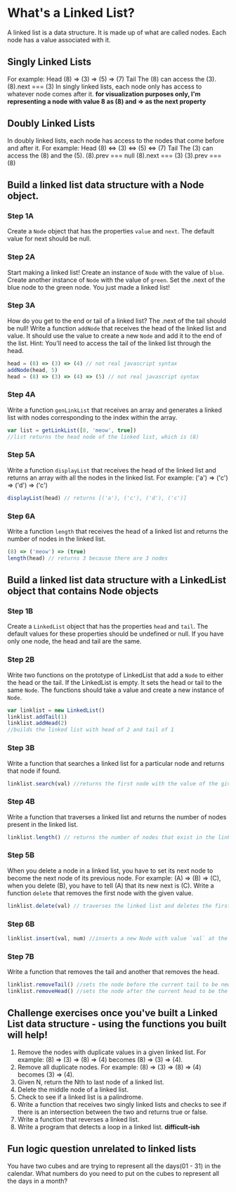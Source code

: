 # What's a Linked List?
A linked list is a data structure. It is made up of what are called nodes. Each node has a value associated with it.

## Singly Linked Lists
For example: Head (8) => (3) => (5) => (7) Tail
The (8) can access the (3).
(8).next === (3)
In singly linked lists, each node only has access to whatever node comes after it. **for visualization purposes only, I'm representing a node with value 8 as (8) and => as the next property**

## Doubly Linked Lists
In doubly linked lists, each node has access to the nodes that come before and after it. For example: Head (8) <=> (3) <=> (5) <=> (7) Tail
The (3) can access the (8) and the (5).
(8).prev === null
(8).next === (3)
(3).prev === (8)

## Build a linked list data structure with a Node object.
### Step 1A
Create a `Node` object that has the properties `value` and `next`. The default value for next should be null.

### Step 2A
Start making a linked list! Create an instance of  `Node` with the value of `blue`. Create another instance of `Node` with the value of `green`. Set the .next of the blue node to the green node. You just made a linked list!

### Step 3A
How do you get to the end or tail of a linked list? The .next of the tail should be null! Write a function `addNode` that receives the head of the linked list and value. It should use the value to create a new `Node` and add it to the end of the list. Hint: You'll need to access the tail of the linked list through the head.
```javascript
head = (8) => (3) => (4) // not real javascript syntax
addNode(head, 5)
head = (8) => (3) => (4) => (5) // not real javascript syntax
```

### Step 4A
Write a function `genLinkList` that receives an array and generates a linked list with nodes corresponding to the index within the array.
```javascript
var list = getLinkList([8, 'meow', true])
//list returns the head node of the linked list, which is (8)
```

### Step 5A
Write a function `displayList` that receives the head of the linked list and returns an array with all the nodes in the linked list.
For example: ('a') => ('c') => ('d') => ('c')
```javascript
displayList(head) // returns [('a'), ('c'), ('d'), ('c')]
```

### Step 6A
Write a function `length` that receives the head of a linked list and returns the number of nodes in the linked list.
```javascript
(8) => ('meow') => (true)  
length(head) // returns 3 because there are 3 nodes
```

## Build a linked list data structure with a LinkedList object that contains Node objects
### Step 1B
Create a `LinkedList` object that has the properties `head` and `tail`. The default values for these properties should be undefined or null. If you have only one node, the head and tail are the same.

### Step 2B
Write two functions on the prototype of LinkedList that add a `Node` to either the head or the tail. If the LinkedList is empty. It sets the head or tail to the same `Node`. The functions should take a value and create a new instance of `Node`.  
```javascript
var linklist = new LinkedList()
linklist.addTail(1)
linklist.addHead(2)
//builds the linked list with head of 2 and tail of 1
```

### Step 3B
Write a function that searches a linked list for a particular node and returns that node if found.
```javascript
linklist.search(val) //returns the first node with the value of the given argument `val` if it exists
```

### Step 4B
Write a function that traverses a linked list and returns the number of nodes present in the linked list.
```javascript
linklist.length() // returns the number of nodes that exist in the linked list
```

### Step 5B
When you delete a node in a linked list, you have to set its next node to become the next node of its previous node. For example: (A) => (B) => (C), when you delete (B), you have to tell (A) that its new next is (C). Write a function `delete` that removes the first node with the given value.
```javascript
linklist.delete(val) // traverses the linked list and deletes the first node with the value of `val`
```

### Step 6B
```javascript
linklist.insert(val, num) //inserts a new Node with value `val` at the position `num` of the linked list
```

### Step 7B
Write a function that removes the tail and another that removes the head.
```javascript
linklist.removeTail() //sets the node before the current tail to be new tail
linklist.removeHead() //sets the node after the current head to be the new head
```

## Challenge exercises once you've built a Linked List data structure - using the functions you built will help!
1) Remove the nodes with duplicate values in a given linked list. For example: (8) => (3) => (8) => (4)  becomes (8) => (3) => (4).
2) Remove all duplicate nodes. For example: (8) => (3) => (8) => (4)  becomes (3) => (4).
3) Given N, return the Nth to last node of a linked list.
4) Delete the middle node of a linked list.
5) Check to see if a linked list is a palindrome.
6) Write a function that receives two singly linked lists and checks to see if there is an intersection between the two and returns true or false.
7) Write a function that reverses a linked list.
8) Write a program that detects a loop in a linked list. **difficult-ish**

## Fun logic question unrelated to linked lists
You have two cubes and are trying to represent all the days(01 - 31) in the calendar. What numbers do you need to put on the cubes to represent all the days in a month?

